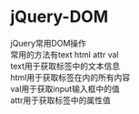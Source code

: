 # jQuery-DOM
jQuery常用DOM操作<br>
常用的方法有text html attr val<br>
text用于获取标签中的文本信息<br>
html用于获取标签在内的所有内容<br>
val用于获取input输入框中的值<br>
attr用于获取标签中的属性值
 

